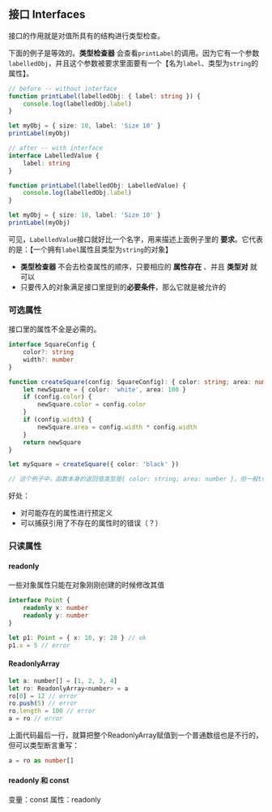 ## 接口 Interfaces
接口的作用就是对值所具有的结构进行类型检查。

下面的例子是等效的。**类型检查器** 会查看`printLabel`的调用。因为它有一个参数`labelledObj`，并且这个参数被要求里面要有一个【名为`label`、类型为`string`的属性】。
```ts
// before -- without interface
function printLabel(labelledObj: { label: string }) {
    console.log(labelledObj.label)
}

let myObj = { size: 10, label: 'Size 10' }
printLabel(myObj)

// after -- with interface
interface LabelledValue {
    label: string
}

function printLabel(labelledObj: LabelledValue) {
    console.log(labelledObj.label)
}

let myObj = { size: 10, label: 'Size 10' }
printLabel(myObj)
```
可见，`LabelledValue`接口就好比一个名字，用来描述上面例子里的 **要求**。它代表的是：【一个拥有`label`属性且类型为`string`的对象】
 - **类型检查器** 不会去检查属性的顺序，只要相应的 **属性存在** 、并且 **类型对** 就可以
 - 只要传入的对象满足接口里提到的**必要条件**，那么它就是被允许的

 ### 可选属性
 接口里的属性不全是必需的。
 ```ts
 interface SquareConfig {
     color?: string
     width?: number
 }

 function createSquare(config: SquareConfig): { color: string; area: number } {
     let newSquare = { color: 'white', area: 100 }
     if (config.color) {
         newSquare.color = config.color
     }
     if (config.width) {
         newSquare.area = config.width * config.width
     }
     return newSquare
 }

 let mySquare = createSquare({ color: 'black' })

 // 这个例子中，函数本身的返回值类型是{ color: string; area: number }，但一般ts能根据返回语句自动推断出返回值类型，所以通常省略它
 ```
 好处：
  - 对可能存在的属性进行预定义
  - 可以捕获引用了不存在的属性时的错误（？）

### 只读属性
  #### readonly
  一些对象属性只能在对象刚刚创建的时候修改其值
  ```ts
  interface Point {
      readonly x: number
      readonly y: number
  }

  let p1: Point = { x: 10, y: 20 } // ok
  p1.x = 5 // error
  ```
  #### ReadonlyArray<T>
  ```js
  let a: number[] = [1, 2, 3, 4]
  let ro: ReadonlyArray<number> = a
  ro[0] = 12 // error
  ro.push(5) // error
  ro.length = 100 // error
  a = ro // error
  ```
  上面代码最后一行，就算把整个ReadonlyArray赋值到一个普通数组也是不行的，但可以类型断言重写：
  ```ts
  a = ro as number[]
  ```
  #### readonly 和 const
  变量：const
  属性：readonly
  